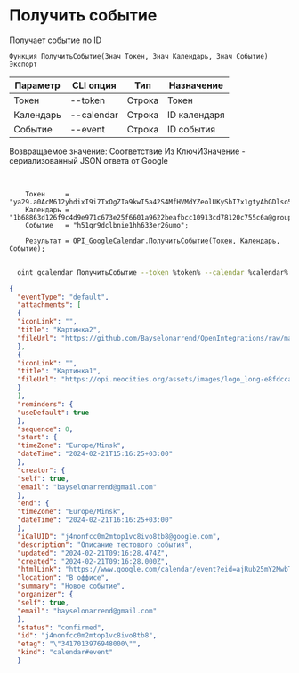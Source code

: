 ﻿---
sidebar_position: 3
---

# Получить событие
 Получает событие по ID



`Функция ПолучитьСобытие(Знач Токен, Знач Календарь, Знач Событие) Экспорт`

  | Параметр | CLI опция | Тип | Назначение |
  |-|-|-|-|
  | Токен | --token | Строка | Токен |
  | Календарь | --calendar | Строка | ID календаря |
  | Событие | --event | Строка | ID события |

  
  Возвращаемое значение:   Соответствие Из КлючИЗначение - сериализованный JSON ответа от Google

<br/>




```bsl title="Пример кода"
    Токен     = "ya29.a0AcM612yhdixI9i7TxOgZIa9kwI5a42S4MfHVMdYZeolUKySbI7x1gtyAhGDlso57x7N6WNRpp9BZX0N3MQOcZEdR6lDciUHI4nof3u9xi...";
    Календарь = "1b68863d126f9c4d9e971c673e25f6601a9622beafbcc10913cd78120c755c6a@group.calendar.google.com";
    Событие   = "h51qr9dclbnie1hh633er26umo";

    Результат = OPI_GoogleCalendar.ПолучитьСобытие(Токен, Календарь, Событие);
```



```sh title="Пример команды CLI"
    
  oint gcalendar ПолучитьСобытие --token %token% --calendar %calendar% --event %event%

```

```json title="Результат"
{
  "eventType": "default",
  "attachments": [
  {
  "iconLink": "",
  "title": "Картинка2",
  "fileUrl": "https://github.com/Bayselonarrend/OpenIntegrations/raw/main/Media/logo.png?v1"
  },
  {
  "iconLink": "",
  "title": "Картинка1",
  "fileUrl": "https://opi.neocities.org/assets/images/logo_long-e8fdcca6ff8b32e679ea49a1ccdd3eac.png"
  }
  ],
  "reminders": {
  "useDefault": true
  },
  "sequence": 0,
  "start": {
  "timeZone": "Europe/Minsk",
  "dateTime": "2024-02-21T15:16:25+03:00"
  },
  "creator": {
  "self": true,
  "email": "bayselonarrend@gmail.com"
  },
  "end": {
  "timeZone": "Europe/Minsk",
  "dateTime": "2024-02-21T16:16:25+03:00"
  },
  "iCalUID": "j4nonfcc0m2mtop1vc8ivo8tb8@google.com",
  "description": "Описание тестового события",
  "updated": "2024-02-21T09:16:28.474Z",
  "created": "2024-02-21T09:16:28.000Z",
  "htmlLink": "https://www.google.com/calendar/event?eid=ajRub25mY2MwbTJtdG9wMXZjOGl2bzh0YjggYmF5c2Vsb25hcnJlbmRAbQ",
  "location": "В оффисе",
  "summary": "Новое событие",
  "organizer": {
  "self": true,
  "email": "bayselonarrend@gmail.com"
  },
  "status": "confirmed",
  "id": "j4nonfcc0m2mtop1vc8ivo8tb8",
  "etag": "\"3417013976948000\"",
  "kind": "calendar#event"
  }
```
